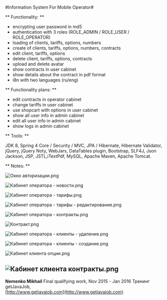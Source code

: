 #Information System For Mobile Operator#

** Functionality: **

+ encrypting user password in md5
+ authentication with 3 roles (ROLE_ADMIN / ROLE_USER / ROLE_OPERATOR) 
+ loading of clients, tariffs, options, numbers
+ create of clients, tariffs, options, numbers, contracts
+ edit client, tariffs, options   
+ delete client, tariffs, options, contracts 
+ upload and delete avatar   
+ show contracts in user cabinet
+ show details about the contract in pdf format
+ i8n with two languages (ru/eng)   

** Functionality plans: **

+ edit contracts in operator cabinet
+ change tariffs in user cabinet
+ use shopcart with options in user cabinet
+ show all user info in admin cabinet
+ edit all user info in admin cabinet
+ show logs in admin cabinet

** Tools: **  

 JDK 8, Spring 4 Core / Security / MVC, JPA / Hibernate, Hibernate Validator, jQuery, jQuery Noty, WebJars, DataTables plugin, Bootstrap, SLF4J, Json Jackson, JSP, JSTL,iTextPdf, MySQL, Apache Maven, Apache Tomcat.  

** Notes: **  

![Окно авторизации.png](https://bitbucket.org/repo/x5K4db/images/1804663736-%D0%9E%D0%BA%D0%BD%D0%BE%20%D0%B0%D0%B2%D1%82%D0%BE%D1%80%D0%B8%D0%B7%D0%B0%D1%86%D0%B8%D0%B8.png)

![Кабинет оператора - новости.png](https://bitbucket.org/repo/x5K4db/images/3530711292-%D0%9A%D0%B0%D0%B1%D0%B8%D0%BD%D0%B5%D1%82%20%D0%BE%D0%BF%D0%B5%D1%80%D0%B0%D1%82%D0%BE%D1%80%D0%B0%20-%20%D0%BD%D0%BE%D0%B2%D0%BE%D1%81%D1%82%D0%B8.png)

![Кабинет оператора - тарифы.png](https://bitbucket.org/repo/x5K4db/images/1289657535-%D0%9A%D0%B0%D0%B1%D0%B8%D0%BD%D0%B5%D1%82%20%D0%BE%D0%BF%D0%B5%D1%80%D0%B0%D1%82%D0%BE%D1%80%D0%B0%20-%20%D1%82%D0%B0%D1%80%D0%B8%D1%84%D1%8B.png)

![Кабинет оператора - тарифы - редактирование.png](https://bitbucket.org/repo/x5K4db/images/1818034719-%D0%9A%D0%B0%D0%B1%D0%B8%D0%BD%D0%B5%D1%82%20%D0%BE%D0%BF%D0%B5%D1%80%D0%B0%D1%82%D0%BE%D1%80%D0%B0%20-%20%D1%82%D0%B0%D1%80%D0%B8%D1%84%D1%8B%20-%20%D1%80%D0%B5%D0%B4%D0%B0%D0%BA%D1%82%D0%B8%D1%80%D0%BE%D0%B2%D0%B0%D0%BD%D0%B8%D0%B5.png)

![Кабинет оператора - контракты.png](https://bitbucket.org/repo/x5K4db/images/3879136268-%D0%9A%D0%B0%D0%B1%D0%B8%D0%BD%D0%B5%D1%82%20%D0%BE%D0%BF%D0%B5%D1%80%D0%B0%D1%82%D0%BE%D1%80%D0%B0%20-%20%D0%BA%D0%BE%D0%BD%D1%82%D1%80%D0%B0%D0%BA%D1%82%D1%8B.png)

![Контракт.png](https://bitbucket.org/repo/x5K4db/images/1593198405-%D0%9A%D0%BE%D0%BD%D1%82%D1%80%D0%B0%D0%BA%D1%82.png)

![Кабинет оператора - клиенты - удаление.png](https://bitbucket.org/repo/x5K4db/images/3968652808-%D0%9A%D0%B0%D0%B1%D0%B8%D0%BD%D0%B5%D1%82%20%D0%BE%D0%BF%D0%B5%D1%80%D0%B0%D1%82%D0%BE%D1%80%D0%B0%20-%20%D0%BA%D0%BB%D0%B8%D0%B5%D0%BD%D1%82%D1%8B%20-%20%D1%83%D0%B4%D0%B0%D0%BB%D0%B5%D0%BD%D0%B8%D0%B5.png)

![Кабинет оператора - клиенты - создание.png](https://bitbucket.org/repo/x5K4db/images/4014884494-%D0%9A%D0%B0%D0%B1%D0%B8%D0%BD%D0%B5%D1%82%20%D0%BE%D0%BF%D0%B5%D1%80%D0%B0%D1%82%D0%BE%D1%80%D0%B0%20-%20%D0%BA%D0%BB%D0%B8%D0%B5%D0%BD%D1%82%D1%8B%20-%20%D1%81%D0%BE%D0%B7%D0%B4%D0%B0%D0%BD%D0%B8%D0%B5.png)

![Кабинет клиента опции.png](https://bitbucket.org/repo/x5K4db/images/178742625-%D0%9A%D0%B0%D0%B1%D0%B8%D0%BD%D0%B5%D1%82%20%D0%BA%D0%BB%D0%B8%D0%B5%D0%BD%D1%82%D0%B0%20%D0%BE%D0%BF%D1%86%D0%B8%D0%B8.png)

![Кабинет клиента контракты.png](https://bitbucket.org/repo/x5K4db/images/1416620836-%D0%9A%D0%B0%D0%B1%D0%B8%D0%BD%D0%B5%D1%82%20%D0%BA%D0%BB%D0%B8%D0%B5%D0%BD%D1%82%D0%B0%20%D0%BA%D0%BE%D0%BD%D1%82%D1%80%D0%B0%D0%BA%D1%82%D1%8B.png)
--

**Nemenko Mikhail**
Final qualifying work, Nov 2015 - Jan 2016 
Тренинг getJavaJob,   
[http://www.getjavajob.com](http://www.getjavajob.com)
